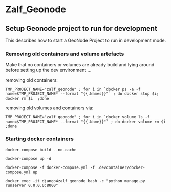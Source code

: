 # Zalf_Geonode



## Setup Geonode project to run for development

This describes how to start a GeoNode Project to run in development mode.

### Removing old containers and volume artefacts

Make that no containers or volumes are already build and lying around before setting up the dev environment ...

removing old containers:

```
TMP_PROJECT_NAME="zalf_geonode" ; for i in `docker ps -a -f name=$TMP_PROJECT_NAME* --format "{{.Names}}"` ; do docker stop $i; docker rm $i  ;done
```

removing old volumes and containers via:
```
TMP_PROJECT_NAME="zalf_geonode" ; for i in `docker volume ls -f name=$TMP_PROJECT_NAME* --format "{{.Name}}"` ; do docker volume rm $i  ;done
```

### Starting docker containers

```
docker-compose build --no-cache
```

```
docker-compose up -d
```

```
docker-compose -f docker-compose.yml -f .devcontainer/docker-compose.yml up
```


```
docker exec -it django4zalf_geonode bash -c "python manage.py runserver 0.0.0.0:8000"
```